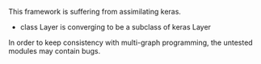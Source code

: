 This framework is suffering from assimilating keras.
* class Layer is converging to be a subclass of keras Layer

In order to keep consistency with multi-graph programming, the untested modules may contain bugs.